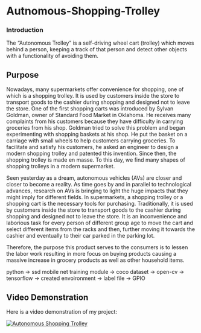 # Autnomous-Shopping-Trolley

### Introduction
The “Autonomous Trolley” is a self-driving wheel cart (trolley) which moves behind a person, keeping a track of that person and detect other objects with a functionality of avoiding them.

## Purpose

Nowadays, many supermarkets offer convenience for shopping, one of which is a shopping trolley. It is used by customers inside the store to transport goods to the cashier during shopping and designed not to leave the store. One of the first shopping carts was introduced by Sylvan Goldman, owner of Standard Food Market in Oklahoma. He receives many complaints from his customers because they have difficulty in carrying groceries from his shop. Goldman tried to solve this problem and began experimenting with shopping baskets at his shop. He put the basket on a carriage with small wheels to help customers carrying groceries. To facilitate and satisfy his customers, he asked an engineer to design a modern shopping trolley and patented this invention. Since then, the shopping trolley is made en masse. To this day, we find many shapes of shopping trolleys in a modern supermarket. 

Seen yesterday as a dream, autonomous vehicles (AVs) are closer and closer to become a reality. As time goes by and in parallel to technological advances, research on AVs is bringing to light the huge impacts that they might imply for different fields. In supermarkets, a shopping trolley or a shopping cart is the necessary tools for purchasing. Traditionally, it is used by customers inside the store to transport goods to the cashier during shopping and designed not to leave the store. It is an inconvenience and laborious task for every person of different group age to move the cart and select different items from the racks and then, further moving it towards the cashier and eventually to their car parked in the parking lot.

Therefore, the purpose this product serves to the consumers is to lessen the labor work resulting in more focus on buying products causing a massive increase in grocery products as well as other household items. 


python -> ssd mobile net training module -> coco dataset -> open-cv -> tensorflow -> created envoironment -> label file -> GPIO



## Video Demonstration 
Here is a video demonstration of my project: 

[![Autonomous Shopping Trolley](https://img.youtube.com/vi/Eg0pur-td_4/0.jpg)](https://www.youtube.com/watch?v=Eg0pur-td_4)
